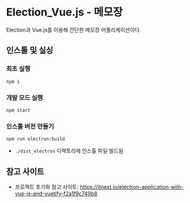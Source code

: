 # Election_Vue.js - 메모장
Election과 Vue.js를 이용해 간단한 메모장 어플리케이션이다.

## 인스톨 및 실싱
### 최초 실행
```
npm i
```

### 개발 모드 실행
```
npm start
```

### 인스톨 버전 만들기
```
npm run electron:build
```
- `./dist_electron` 디렉토리에 인스톨 파일 빌드됨

## 참고 사이트
- 프로젝트 초기화 참고 사이트: https://itnext.io/electron-application-with-vue-js-and-vuetify-f2a1f9c749b8